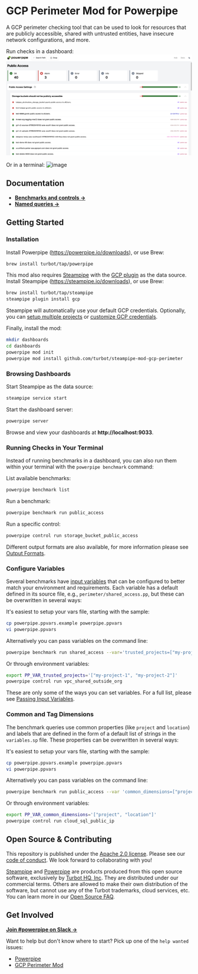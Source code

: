 # GCP Perimeter Mod for Powerpipe

A GCP perimeter checking tool that can be used to look for resources that are publicly accessible, shared with untrusted entities, have insecure network configurations, and more.

Run checks in a dashboard:
![image](https://raw.githubusercontent.com/turbot/steampipe-mod-gcp-perimeter/main/docs/images/gcp_perimeter_public_access_dashboard.png)

Or in a terminal:
![image](https://raw.githubusercontent.com/turbot/steampipe-mod-gcp-perimeter/main/docs/images/gcp_perimeter_public_access_console.png)

## Documentation

- **[Benchmarks and controls →](https://hub.powerpipe.io/mods/turbot/gcp_perimeter/controls)**
- **[Named queries →](https://hub.powerpipe.io/mods/turbot/gcp_perimeter/queries)**

## Getting Started

### Installation

Install Powerpipe (https://powerpipe.io/downloads), or use Brew:

```sh
brew install turbot/tap/powerpipe
```

This mod also requires [Steampipe](https://steampipe.io) with the [GCP plugin](https://hub.steampipe.io/plugins/turbot/gcp) as the data source. Install Steampipe (https://steampipe.io/downloads), or use Brew:

```sh
brew install turbot/tap/steampipe
steampipe plugin install gcp
```

Steampipe will automatically use your default GCP credentials. Optionally, you can [setup multiple projects](https://hub.steampipe.io/plugins/turbot/gcp#multi-project-connections) or [customize GCP credentials](https://hub.steampipe.io/plugins/turbot/gcp#configuring-gcp-credentials).

Finally, install the mod:

```sh
mkdir dashboards
cd dashboards
powerpipe mod init
powerpipe mod install github.com/turbot/steampipe-mod-gcp-perimeter
```

### Browsing Dashboards

Start Steampipe as the data source:

```sh
steampipe service start
```

Start the dashboard server:

```sh
powerpipe server
```

Browse and view your dashboards at **http://localhost:9033**.

### Running Checks in Your Terminal

Instead of running benchmarks in a dashboard, you can also run them within your
terminal with the `powerpipe benchmark` command:

List available benchmarks:

```sh
powerpipe benchmark list
```

Run a benchmark:

```sh
powerpipe benchmark run public_access
```

Run a specific control:

```sh
powerpipe control run storage_bucket_public_access
```

Different output formats are also available, for more information please see
[Output Formats](https://powerpipe.io/docs/reference/cli/benchmark#output-formats).

### Configure Variables

Several benchmarks have [input variables](https://powerpipe.io/docs/build/mod-variables#input-variables) that can be configured to better match your environment and requirements. Each variable has a default defined in its source file, e.g., `perimeter/shared_access.pp`, but these can be overwritten in several ways:

It's easiest to setup your vars file, starting with the sample:

```sh
cp powerpipe.ppvars.example powerpipe.ppvars
vi powerpipe.ppvars
```

Alternatively you can pass variables on the command line:

```sh
powerpipe benchmark run shared_access --var='trusted_projects=["my-project-1", "my-project-2"]'
```

Or through environment variables:

```sh
export PP_VAR_trusted_projects='["my-project-1", "my-project-2"]'
powerpipe control run vpc_shared_outside_org
```

These are only some of the ways you can set variables. For a full list, please see [Passing Input Variables](https://powerpipe.io/docs/build/mod-variables#passing-input-variables).

### Common and Tag Dimensions

The benchmark queries use common properties (like `project` and `location`) and labels that are defined in the form of a default list of strings in the `variables.sp` file. These properties can be overwritten in several ways:

It's easiest to setup your vars file, starting with the sample:

```sh
cp powerpipe.ppvars.example powerpipe.ppvars
vi powerpipe.ppvars
```

Alternatively you can pass variables on the command line:

```sh
powerpipe benchmark run public_access --var 'common_dimensions=["project", "location"]'
```

Or through environment variables:

```sh
export PP_VAR_common_dimensions='["project", "location"]'
powerpipe control run cloud_sql_public_ip
```

## Open Source & Contributing

This repository is published under the [Apache 2.0 license](https://www.apache.org/licenses/LICENSE-2.0). Please see our [code of conduct](https://github.com/turbot/.github/blob/main/CODE_OF_CONDUCT.md). We look forward to collaborating with you!

[Steampipe](https://steampipe.io) and [Powerpipe](https://powerpipe.io) are products produced from this open source software, exclusively by [Turbot HQ, Inc](https://turbot.com). They are distributed under our commercial terms. Others are allowed to make their own distribution of the software, but cannot use any of the Turbot trademarks, cloud services, etc. You can learn more in our [Open Source FAQ](https://turbot.com/open-source).

## Get Involved

**[Join #powerpipe on Slack →](https://turbot.com/community/join)**

Want to help but don't know where to start? Pick up one of the `help wanted` issues:

- [Powerpipe](https://github.com/turbot/powerpipe/labels/help%20wanted)
- [GCP Perimeter Mod](https://github.com/turbot/steampipe-mod-gcp-perimeter/labels/help%20wanted)
